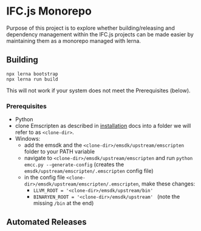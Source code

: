 # IFC.js Monorepo

Purpose of this project is to explore whether building/releasing and dependency management within the IFC.js projects can be made easier by maintaining them as a monorepo managed with lerna.



## Building

```
npx lerna bootstrap
npx lerna run build
```

This will not work if your system does not meet the Prerequisites (below). 

### Prerequisites
* Python
* clone Emscripten as described in [installation](https://emscripten.org/docs/getting_started/downloads.html) docs into a folder we will refer to as `<clone-dir>`.
* Windows:
  - add the emsdk and the `<clone-dir>/emsdk/upstream/emscripten` folder to your PATH variable
  - navigate to `<clone-dir>/emsdk/upstream/emscripten` and run `python emcc.py --generate-config` (creates the `emsdk/upstream/emscripten/.emscripten` config file)
  - in the config file `<clone-dir>/emsdk/upstream/emscripten/.emscripten`, make these changes: 
    - `LLVM_ROOT = '<clone-dir>/emsdk/upstream/bin' `
    - `BINARYEN_ROOT = '<clone-dir>/emsdk/upstream' ` (note the missing `/bin` at the end)


## Automated Releases


